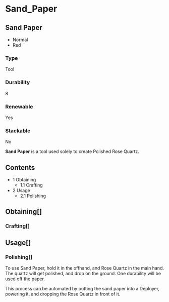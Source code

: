 # Sand_Paper

## Sand Paper

- Normal
- Red

### Type

Tool

### Durability

8

### Renewable

Yes

### Stackable

No

**Sand Paper** is a tool used solely to create Polished Rose Quartz.

## Contents

- 1 Obtaining
    - 1.1 Crafting
- 2 Usage
    - 2.1 Polishing

## Obtaining[]

### Crafting[]

## Usage[]

### Polishing[]

To use Sand Paper, hold it in the offhand, and Rose Quartz in the main hand. The quartz will get polished, and drop on the ground. One durability will be used off the paper.

This process can be automated by putting the sand paper into a Deployer, powering it, and dropping the Rose Quartz in front of it.